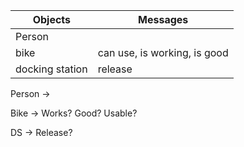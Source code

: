 Objects  | Messages
------------- | -------------
Person |
bike | can use, is working, is good
docking station | release

Person ->

Bike -> Works? Good? Usable?

DS -> Release?

